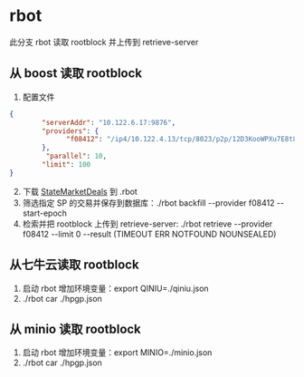 # rbot
此分支 rbot 读取 rootblock 并上传到 retrieve-server
## 从 boost 读取 rootblock
1. 配置文件
```json
{
        "serverAddr": "10.122.6.17:9876",
        "providers": {
              "f08412": "/ip4/10.122.4.13/tcp/8023/p2p/12D3KooWPXu7E8t8GQuigggEXmLBaCs9D1vdRJKipayGSWSDSy4G+graphsync",
        },
         "parallel": 10,
        "limit": 100
}
```
2. 下载 [StateMarketDeals](https://marketdeals.s3.amazonaws.com/StateMarketDeals.json.zst) 到 .rbot
3. 筛选指定 SP 的交易并保存到数据库：./rbot backfill --provider f08412 --start-epoch
4. 检索并把 rootblock 上传到 retrieve-server: ./rbot retrieve --provider f08412 --limit 0 --result (TIMEOUT ERR NOTFOUND NOUNSEALED)

## 从七牛云读取 rootblock
1. 启动 rbot 增加环境变量：export QINIU=./qiniu.json
2. ./rbot car ./hpgp.json

## 从 minio 读取 rootblock
1. 启动 rbot 增加环境变量：export MINIO=./minio.json
2. ./rbot car ./hpgp.json

